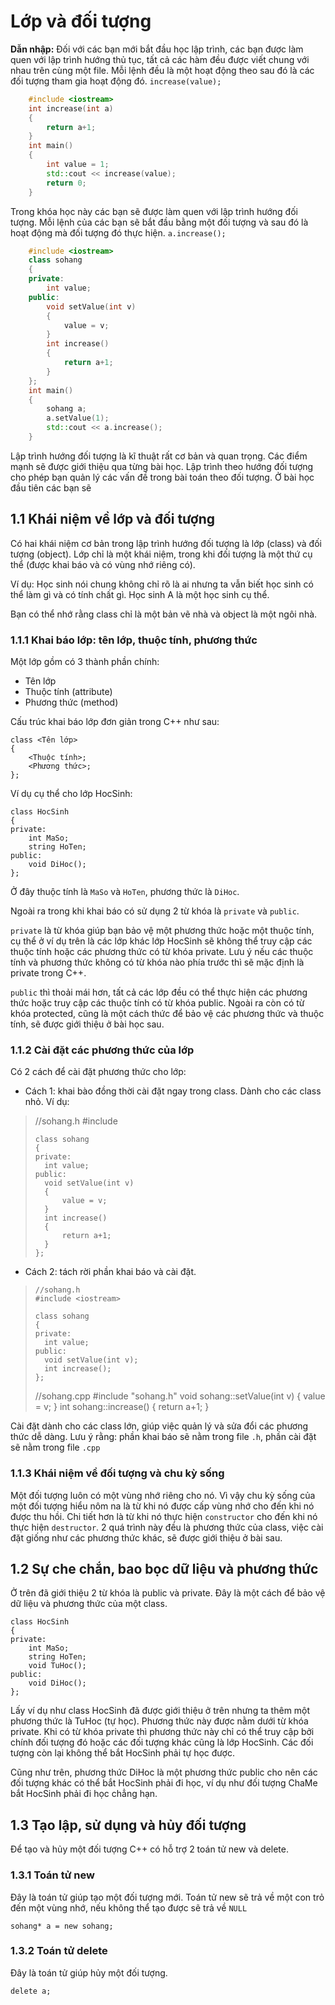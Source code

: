 # Lớp và đối tượng #
**Dẫn nhập:** Đối với các bạn mới bắt đầu học lập trình, các bạn được làm quen với lập trình hướng thủ tục, tất cả các hàm đều được viết chung với nhau trên cùng một file. Mỗi lệnh đều là một hoạt động theo sau đó là các đối tượng tham gia hoạt động đó. `increase(value);`

```cpp
    #include <iostream>
    int increase(int a)
    {
    	return a+1;
    }
    int main()
    {
		int value = 1;
    	std::cout << increase(value);
    	return 0;
    }
```
Trong khóa học này các bạn sẽ được làm quen với lập trình hướng đối tượng. Mỗi lệnh của các bạn sẽ bắt đầu bằng một đối tượng và sau đó là hoạt động mà đối tượng đó thực hiện. `a.increase();`

```cpp
    #include <iostream>
    class sohang
    {
    private:
    	int value;
    public:
    	void setValue(int v)
    	{
    		value = v;
    	}
    	int increase()
    	{
    		return a+1;
    	}
    };
    int main()
    {
    	sohang a;
    	a.setValue(1);
    	std::cout << a.increase();
    }
```

Lập trình hướng đối tượng là kĩ thuật rất cơ bản và quan trọng. Các điểm mạnh sẽ được giới thiệu qua từng bài học.
Lập trình theo hướng đối tượng cho phép bạn quản lý các vấn đề trong bài toán theo đối tượng.
Ở bài học đầu tiên các bạn sẽ 
## 1.1 Khái niệm về lớp và đối tượng ##

Có hai khái niệm cơ bản trong lập trình hướng đối tượng là lớp (class) và đối tượng (object). Lớp chỉ là một khái niệm, trong khi đối tượng là một thứ cụ thể (được khai báo và có vùng nhớ riêng có).

Ví dụ: Học sinh nói chung không chỉ rõ là ai nhưng ta vẫn biết học sinh có thể làm gì và có tính chất gì. Học sinh A là một học sinh cụ thể.

Bạn có thể nhớ rằng class chỉ là một bản vẽ nhà và object là một ngôi nhà.
### 1.1.1 Khai báo lớp: tên lớp, thuộc tính, phương thức ###
Một lớp gồm có 3 thành phần chính:

- Tên lớp
- Thuộc tính (attribute)
- Phương thức (method)

Cấu trúc khai báo lớp đơn giản trong C++ như sau:

    class <Tên lớp>
    {
    	<Thuộc tính>;
    	<Phương thức>;
    };

Ví dụ cụ thể cho lớp HocSinh:

    class HocSinh
    {
    private:
    	int MaSo;
    	string HoTen;
    public:
    	void DiHoc();
    };
	
Ở đây thuộc tính là `MaSo` và `HoTen`, phương thức là `DiHoc`. 

Ngoài ra trong khi khai báo có sử dụng 2 từ khóa là `private` và `public`. 

`private` là từ khóa giúp bạn bảo vệ một phương thức hoặc một thuộc tính, cụ thể ở ví dụ trên là các lớp khác lớp HocSinh sẽ không thể truy cập các thuộc tính hoặc các phương thức có từ khóa private. Lưu ý nếu các thuộc tính và phương thức không có từ khóa nào phía trước thì sẽ mặc định là private trong C++.

`public` thì thoải mái hơn, tất cả các lớp đều có thể thực hiện các phương thức hoặc truy cập các thuộc tính có từ khóa public. Ngoài ra còn có từ khóa protected, cũng là một cách thức để bảo vệ các phương thức và thuộc tính, sẽ được giới thiệu ở bài học sau.


### 1.1.2 Cài đặt các phương thức của lớp ###
Có 2 cách để cài đặt phương thức cho lớp:

- Cách 1: khai bào đồng thời cài đặt ngay trong class.
Dành cho các class nhỏ. 
Ví dụ:

> 	//sohang.h
>     #include <iostream>
>     
>     class sohang
>     {
>     private:
>     	int value;
>     public:
>     	void setValue(int v)
>     	{
>     		value = v;
>     	}
>     	int increase()
>     	{
>     		return a+1;
>     	}
>     };


- Cách 2: tách rời phần khai báo và cài đặt. 	
>     //sohang.h
>     #include <iostream>
>     
>     class sohang
>     {
>     private:
>     	int value;
>     public:
>     	void setValue(int v);
>     	int increase();
>     };
>     
> 	//sohang.cpp
> 	#include "sohang.h"
> 	void sohang::setValue(int v)
> 	{
> 		value = v;
> 	}
> 	int sohang::increase()
> 	{
> 		return a+1;
> 	}

Cài đặt dành cho các class lớn, giúp việc quản lý và sửa đổi các phương thức dễ dàng.
Lưu ý rằng: phần khai báo sẽ nằm trong file `.h`, phần cài đặt sẽ nằm trong file `.cpp`
### 1.1.3 Khái niệm về đối tượng và chu kỳ sống ###
Một đối tượng luôn có một vùng nhớ riêng cho nó. Vì vậy chu kỳ sống của một đối tượng hiểu nôm na là từ khi nó được cấp vùng nhớ cho đến khi nó được thu hồi. Chi tiết hơn là từ khi nó thực hiện `constructor` cho đến khi nó thực hiện `destructor`. 2 quá trình này đều là phương thức của class, việc cài đặt giống như các phương thức khác, sẽ được giới thiệu ở bài sau.
## 1.2 Sự che chắn, bao bọc dữ liệu và phương thức ##
Ở trên đã giới thiệu 2 từ khóa là public và private. Đây là một cách để bảo vệ dữ liệu và phương thức của một class.

    class HocSinh
    {
    private:
    	int MaSo;
    	string HoTen;
    	void TuHoc();
    public:
    	void DiHoc();
    };
Lấy ví dụ như class HocSinh đã được giới thiệu ở trên nhưng ta thêm một phương thức là TuHoc (tự học). Phương thức này được nằm dưới từ khóa private. Khi có từ khóa private thì phương thức này chỉ có thể truy cập bởi chính đối tượng đó hoặc các đối tượng khác cũng là lớp HocSinh. Các đối tượng còn lại không thể bắt HocSinh phải tự học được.

Cũng như trên, phương thức DiHoc là một phương thức public cho nên các đối tượng khác có thể bắt HocSinh phải đi học, ví dụ như đối tượng ChaMe bắt HocSinh phải đi học chẳng hạn.
## 1.3 Tạo lập, sử dụng và hủy đối tượng ##
Để tạo và hủy một đối tượng C++ có hỗ trợ 2 toán tử new và delete.
### 1.3.1 Toán tử new ###
Đây là toán tử giúp tạo một đối tượng mới. Toán tử new sẽ trả về một con trỏ đến một vùng nhớ, nếu không thể tạo được sẽ trả về `NULL`

    sohang* a = new sohang;

### 1.3.2 Toán tử delete ###
Đây là toán tử giúp hủy một đối tượng. 

	delete a;

